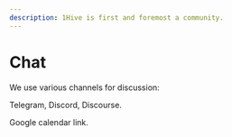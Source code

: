```yaml
---
description: 1Hive is first and foremost a community.
---
```


# Chat

We use various channels for discussion:

Telegram, Discord, Discourse.

Google calendar link.

